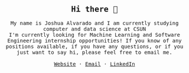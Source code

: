 
<!-- ### Hi there 👋 -->

<p align="center">
  <h2 align="center"><samp>Hi there 👋</samp></h2>
</p>

<p align="center">
  <samp>
    My name is Joshua Alvarado and I am currently studying computer and data science at CSUN
    <br />
    I'm currently looking for Machine Learning and Software Engineering internship opportunities! If you know of any positions available, if you have any questions, or if you just want to say hi, please feel free to email me.
    <!-- <a href="https://joshalvarado.github.io/">joshalvarado.github.io/</a> -->
    <br />
    <br />
    <a href="https://joshalvarado.github.io/">Website</a>
    ·
    <a href="mailto:josh.alvarado0328@gmail.com">Email</a>
    ·
    <a href="https://linkedin.com/in/Joshua-Alvarado/">LinkedIn</a>
  </samp>
</p>

<!--
**JoshAlvarado/JoshAlvarado** is a ✨ _special_ ✨ repository because its `README.md` (this file) appears on your GitHub profile.

Here are some ideas to get you started:

- 🔭 I’m currently working on ...
- 🌱 I’m currently learning ...
- 👯 I’m looking to collaborate on ...
- 🤔 I’m looking for help with ...
- 💬 Ask me about ...
- 📫 How to reach me: ...
- 😄 Pronouns: ...
- ⚡ Fun fact: ...
-->
